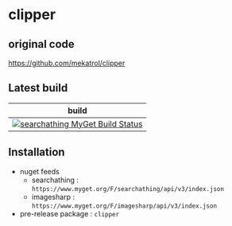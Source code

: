# clipper

## original code

https://github.com/mekatrol/clipper


## Latest build

| build |
|---|
| [![searchathing MyGet Build Status](https://www.myget.org/BuildSource/Badge/searchathing?identifier=a3da44f0-6a2f-4002-939e-346a66c4bf13)](https://github.com/devel0/clipper) |

## Installation
- nuget feeds
  - searchathing : `https://www.myget.org/F/searchathing/api/v3/index.json`
  - imagesharp : `https://www.myget.org/F/imagesharp/api/v3/index.json`
- pre-release package : `clipper`
